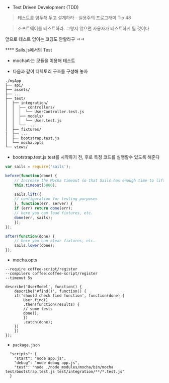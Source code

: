 * Test Driven Development (TDD)

> 테스트를 염두해 두고 설계하라 - 실용주의 프로그래며 Tip 48


> 소프트웨어를 테스트하라. 그렇지 않으면 사용자가 테스트하게 될 것이다


앞으로 테스트 없이는 코딩도 안할라구 ㅋㅋ

**** Sails.js에서의 Test

- mocha라는 모듈을 이용해 테스트

- 다음과 같이 디텍토리 구조를 구성해 놓자

```
./myApp
├── api/
├── assets/
├── ...
├── test/
│  ├── integration/
│  │  ├── controllers/
│  │  │  └── UserController.test.js
│  │  ├── models/
│  │  │  └── User.test.js
│  │  └── ...
│  ├── fixtures/
|  ├── ...
│  ├── bootstrap.test.js
│  └── mocha.opts
└── views/
```

- bootstrap.test.js
test를 시작하기 전, 후로 특정 코드를 실행할수 있도록 해준다

```javascript
var sails = require('sails');

before(function(done) {
    // Increase the Mocha timeout so that Sails has enough time to lift.
    this.timeout(5000);

    sails.lift({
	// configuration for testing purposes
    }, function(err, server) {
	if (err) return done(err);
	// here you can load fixtures, etc.
	done(err, sails);
    });
});

after(function(done) {
    // here you can clear fixtures, etc.
    sails.lower(done);
});
```

- mocha.opts

```
--require coffee-script/register
--compilers coffee:coffee-script/register
--timeout 5s
```

```
describe('UserModel', function() {
    describe('#find()', function() {
	it('should check find function', function(done) {
	    User.find()
	    .then(function(results) {
		// some tests
		done();
	    })
	    .catch(done);
	})
    })
});
```
- `package.json`
```
  "scripts": {
    "start": "node app.js",
    "debug": "node debug app.js",
    "test": "node ./node_modules/mocha/bin/mocha test/bootstrap.test.js test/integration/**/*.test.js"
  }
```